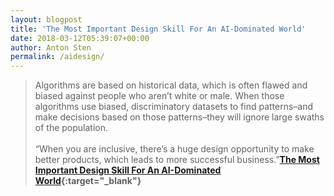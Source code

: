```yaml
---
layout: blogpost
title: 'The Most Important Design Skill For An AI-Dominated World'
date: 2018-03-12T05:39:07+00:00
author: Anton Sten
permalink: /aidesign/
---
```


>Algorithms are based on historical data, which is often flawed and biased against people who aren’t white or male. When those algorithms use biased, discriminatory datasets to find patterns–and make decisions based on those patterns–they will ignore large swaths of the population.<br /><br />“When you are inclusive, there’s a huge design opportunity to make better products, which leads to more successful business.”**[The Most Important Design Skill For An AI-Dominated World](https://www.fastcodesign.com/90163779/the-most-important-design-skill-for-an-ai-dominated-world){:target="_blank"}**
